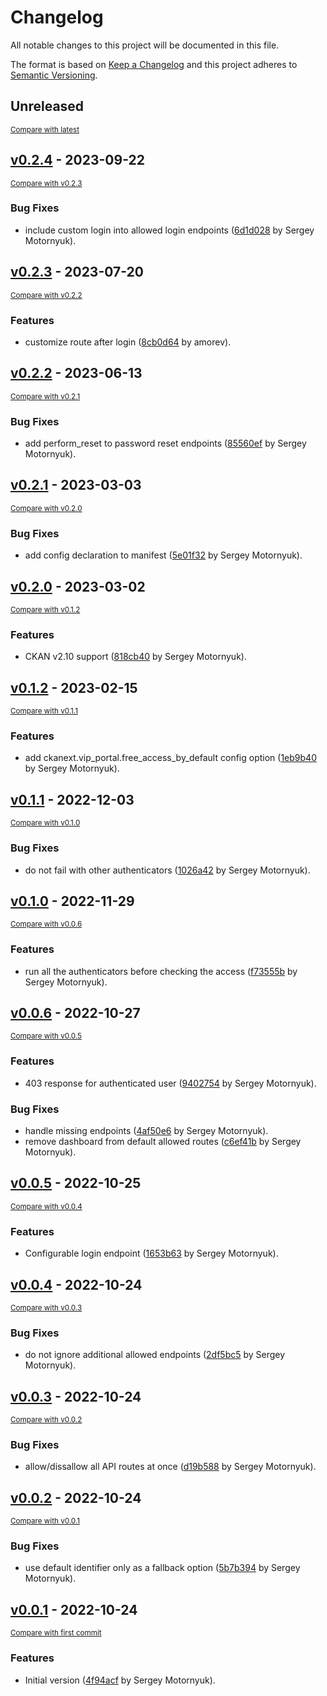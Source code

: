 # Changelog

All notable changes to this project will be documented in this file.

The format is based on [Keep a Changelog](http://keepachangelog.com/en/1.0.0/)
and this project adheres to [Semantic Versioning](http://semver.org/spec/v2.0.0.html).

<!-- insertion marker -->
## Unreleased

<small>[Compare with latest](https://github.com/DataShades/ckanext-vip-portal/compare/v0.2.4...HEAD)</small>

<!-- insertion marker -->
## [v0.2.4](https://github.com/DataShades/ckanext-vip-portal/releases/tag/v0.2.4) - 2023-09-22

<small>[Compare with v0.2.3](https://github.com/DataShades/ckanext-vip-portal/compare/v0.2.3...v0.2.4)</small>

### Bug Fixes

- include custom login into allowed login endpoints ([6d1d028](https://github.com/DataShades/ckanext-vip-portal/commit/6d1d028df6e29bfd3834e65740a882d392215121) by Sergey Motornyuk).

## [v0.2.3](https://github.com/DataShades/ckanext-vip-portal/releases/tag/v0.2.3) - 2023-07-20

<small>[Compare with v0.2.2](https://github.com/DataShades/ckanext-vip-portal/compare/v0.2.2...v0.2.3)</small>

### Features

- customize route after login ([8cb0d64](https://github.com/DataShades/ckanext-vip-portal/commit/8cb0d6472b2c032c571d4a76c928bf98f276a3a5) by amorev).

## [v0.2.2](https://github.com/DataShades/ckanext-vip-portal/releases/tag/v0.2.2) - 2023-06-13

<small>[Compare with v0.2.1](https://github.com/DataShades/ckanext-vip-portal/compare/v0.2.1...v0.2.2)</small>

### Bug Fixes

- add perform_reset to password reset endpoints ([85560ef](https://github.com/DataShades/ckanext-vip-portal/commit/85560ef09731b0356ef01c8a0c9b588e84618adb) by Sergey Motornyuk).

## [v0.2.1](https://github.com/DataShades/ckanext-vip-portal/releases/tag/v0.2.1) - 2023-03-03

<small>[Compare with v0.2.0](https://github.com/DataShades/ckanext-vip-portal/compare/v0.2.0...v0.2.1)</small>

### Bug Fixes

- add config declaration to manifest ([5e01f32](https://github.com/DataShades/ckanext-vip-portal/commit/5e01f32c69d83f437075e66611e348bdb677973a) by Sergey Motornyuk).

## [v0.2.0](https://github.com/DataShades/ckanext-vip-portal/releases/tag/v0.2.0) - 2023-03-02

<small>[Compare with v0.1.2](https://github.com/DataShades/ckanext-vip-portal/compare/v0.1.2...v0.2.0)</small>

### Features

- CKAN v2.10 support ([818cb40](https://github.com/DataShades/ckanext-vip-portal/commit/818cb40a9146de44d015ee403d72f9967ba75b21) by Sergey Motornyuk).

## [v0.1.2](https://github.com/DataShades/ckanext-vip-portal/releases/tag/v0.1.2) - 2023-02-15

<small>[Compare with v0.1.1](https://github.com/DataShades/ckanext-vip-portal/compare/v0.1.1...v0.1.2)</small>

### Features

- add ckanext.vip_portal.free_access_by_default config option ([1eb9b40](https://github.com/DataShades/ckanext-vip-portal/commit/1eb9b40d8f1a1d48dcbca2dddc9e1bdb34f8ebb8) by Sergey Motornyuk).

## [v0.1.1](https://github.com/DataShades/ckanext-vip-portal/releases/tag/v0.1.1) - 2022-12-03

<small>[Compare with v0.1.0](https://github.com/DataShades/ckanext-vip-portal/compare/v0.1.0...v0.1.1)</small>

### Bug Fixes

- do not fail with other authenticators ([1026a42](https://github.com/DataShades/ckanext-vip-portal/commit/1026a429a1cad506133056a62c7ecc67f5b2f13c) by Sergey Motornyuk).

## [v0.1.0](https://github.com/DataShades/ckanext-vip-portal/releases/tag/v0.1.0) - 2022-11-29

<small>[Compare with v0.0.6](https://github.com/DataShades/ckanext-vip-portal/compare/v0.0.6...v0.1.0)</small>

### Features

- run all the authenticators before checking the access ([f73555b](https://github.com/DataShades/ckanext-vip-portal/commit/f73555b2dad9394ab1adea02f4a727dc1da0cb33) by Sergey Motornyuk).

## [v0.0.6](https://github.com/DataShades/ckanext-vip-portal/releases/tag/v0.0.6) - 2022-10-27

<small>[Compare with v0.0.5](https://github.com/DataShades/ckanext-vip-portal/compare/v0.0.5...v0.0.6)</small>

### Features

- 403 response for authenticated user ([9402754](https://github.com/DataShades/ckanext-vip-portal/commit/9402754977fcc085286ca7b07015b0e5d1e20f87) by Sergey Motornyuk).

### Bug Fixes

- handle missing endpoints ([4af50e6](https://github.com/DataShades/ckanext-vip-portal/commit/4af50e626c8177ce60d86f00482cbe5c3e79f3f7) by Sergey Motornyuk).
- remove dashboard from default allowed routes ([c6ef41b](https://github.com/DataShades/ckanext-vip-portal/commit/c6ef41b2008b03c2c1b979f23696c38d9b8992fb) by Sergey Motornyuk).

## [v0.0.5](https://github.com/DataShades/ckanext-vip-portal/releases/tag/v0.0.5) - 2022-10-25

<small>[Compare with v0.0.4](https://github.com/DataShades/ckanext-vip-portal/compare/v0.0.4...v0.0.5)</small>

### Features

- Configurable login endpoint ([1653b63](https://github.com/DataShades/ckanext-vip-portal/commit/1653b63fb19e895aae425d5ca9a8632c0641dd3f) by Sergey Motornyuk).

## [v0.0.4](https://github.com/DataShades/ckanext-vip-portal/releases/tag/v0.0.4) - 2022-10-24

<small>[Compare with v0.0.3](https://github.com/DataShades/ckanext-vip-portal/compare/v0.0.3...v0.0.4)</small>

### Bug Fixes

- do not ignore additional allowed endpoints ([2df5bc5](https://github.com/DataShades/ckanext-vip-portal/commit/2df5bc5a30dddcb67fc55e2baab4440df09b7e67) by Sergey Motornyuk).

## [v0.0.3](https://github.com/DataShades/ckanext-vip-portal/releases/tag/v0.0.3) - 2022-10-24

<small>[Compare with v0.0.2](https://github.com/DataShades/ckanext-vip-portal/compare/v0.0.2...v0.0.3)</small>

### Bug Fixes

- allow/dissallow all API routes at once ([d19b588](https://github.com/DataShades/ckanext-vip-portal/commit/d19b5888a7bdea84a6ee48472aa2b5bfec9fb7f1) by Sergey Motornyuk).

## [v0.0.2](https://github.com/DataShades/ckanext-vip-portal/releases/tag/v0.0.2) - 2022-10-24

<small>[Compare with v0.0.1](https://github.com/DataShades/ckanext-vip-portal/compare/v0.0.1...v0.0.2)</small>

### Bug Fixes

- use default identifier only as a fallback option ([5b7b394](https://github.com/DataShades/ckanext-vip-portal/commit/5b7b39492b5c705ad009837705579bceab3c9289) by Sergey Motornyuk).

## [v0.0.1](https://github.com/DataShades/ckanext-vip-portal/releases/tag/v0.0.1) - 2022-10-24

<small>[Compare with first commit](https://github.com/DataShades/ckanext-vip-portal/compare/4f94acf7fb0ec0615c71cc9177d66a5af9cd50e7...v0.0.1)</small>

### Features

- Initial version ([4f94acf](https://github.com/DataShades/ckanext-vip-portal/commit/4f94acf7fb0ec0615c71cc9177d66a5af9cd50e7) by Sergey Motornyuk).

